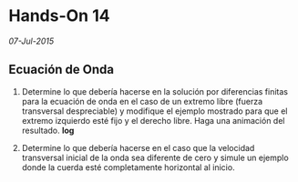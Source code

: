 
 # Hands-On 14
*07-Jul-2015*

## Ecuación de Onda

1. Determine lo que debería hacerse en la solución por diferencias finitas para la ecuación de onda en el caso de un extremo libre (fuerza transversal despreciable) y modifique el ejemplo mostrado para que el extremo izquierdo esté fijo y el derecho libre. Haga una animación del resultado.  **log**

2. Determine lo que debería hacerse en el caso que la velocidad transversal inicial de la onda sea diferente de cero y simule un ejemplo donde la cuerda esté completamente horizontal al inicio.
